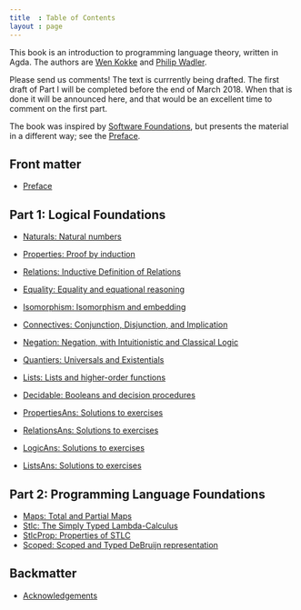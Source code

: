 ```yaml
---
title  : Table of Contents
layout : page
---
```


This book is an introduction to programming language theory, written
in Agda.  The authors are [Wen Kokke][wen] and [Philip Wadler][phil].

Please send us comments!  The text is currrently being drafted. The
first draft of Part I will be completed before the end of
March 2018. When that is done it will be announced here, and that would be
an excellent time to comment on the first part.

The book was inspired by [Software Foundations][sf], but presents the
material in a different way; see the [Preface](Preface).

## Front matter

  - [Preface](Preface)

## Part 1: Logical Foundations

  - [Naturals: Natural numbers](Naturals)
  - [Properties: Proof by induction](Properties)
  - [Relations: Inductive Definition of Relations](Relations)
  - [Equality: Equality and equational reasoning](Equality)
  - [Isomorphism: Isomorphism and embedding](Isomorphism)
  - [Connectives: Conjunction, Disjunction, and Implication](Connectives)
  - [Negation: Negation, with Intuitionistic and Classical Logic](Negation)
  - [Quantiers: Universals and Existentials](Quantifiers)
  - [Lists: Lists and higher-order functions](Lists)
  - [Decidable: Booleans and decision procedures](Decidable)

  - [PropertiesAns: Solutions to exercises](PropertiesAns) 
  - [RelationsAns: Solutions to exercises](RelationsAns) 
  - [LogicAns: Solutions to exercises](LogicAns)
  - [ListsAns: Solutions to exercises](ListsAns)

## Part 2: Programming Language Foundations

  - [Maps: Total and Partial Maps](Maps)
  - [Stlc: The Simply Typed Lambda-Calculus](Stlc)
  - [StlcProp: Properties of STLC](StlcProp)
  - [Scoped: Scoped and Typed DeBruijn representation](Scoped)

## Backmatter

  - [Acknowledgements](Acknowledgements)

[sf]: https://softwarefoundations.cis.upenn.edu/
[wen]: https://github.com/wenkokke
[phil]: http://homepages.inf.ed.ac.uk/wadler/


<!--
  - [Basics: Functional Programming in Agda]({{ "/Basics" | relative_url }})
-->

